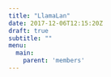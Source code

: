 ```yaml
---
title: "LlamaLan"
date: 2017-12-06T12:15:20Z
draft: true
subtitle: ""
menu:
  main:
    parent: 'members'
---
```


